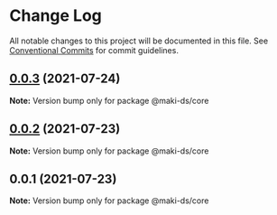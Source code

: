 # Change Log

All notable changes to this project will be documented in this file.
See [Conventional Commits](https://conventionalcommits.org) for commit guidelines.

## [0.0.3](https://github.com/lucastobrazil/lerna-test/compare/v0.0.2...v0.0.3) (2021-07-24)

**Note:** Version bump only for package @maki-ds/core





## [0.0.2](https://github.com/lucastobrazil/lerna-test/compare/v0.0.1...v0.0.2) (2021-07-23)

**Note:** Version bump only for package @maki-ds/core





## 0.0.1 (2021-07-23)

**Note:** Version bump only for package @maki-ds/core
